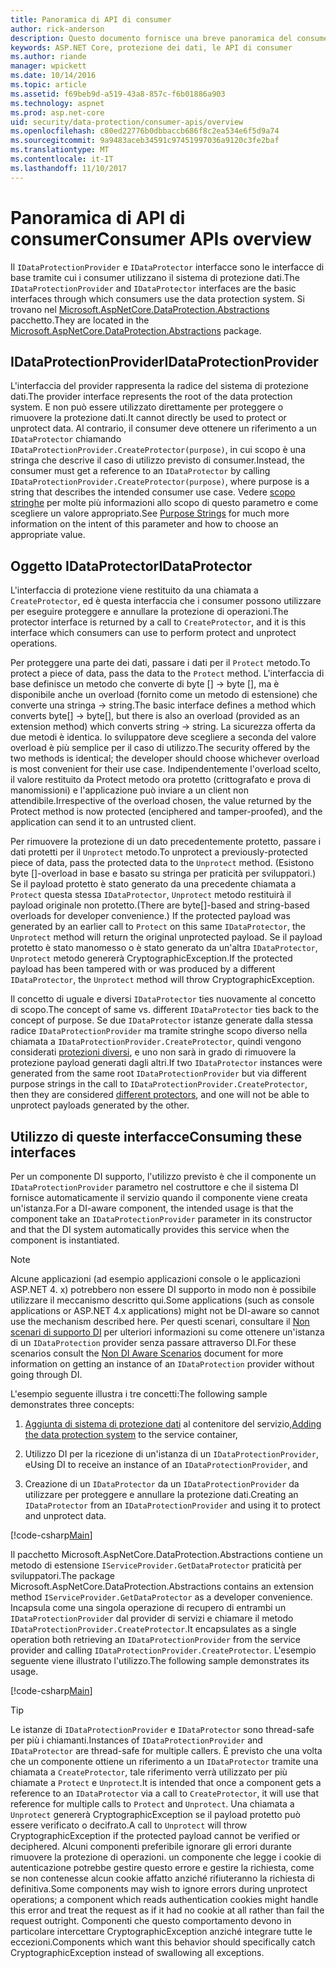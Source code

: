 ```yaml
---
title: Panoramica di API di consumer
author: rick-anderson
description: Questo documento fornisce una breve panoramica del consumer di varie API disponibili all'interno della libreria di protezione dati di ASP.NET Core.
keywords: ASP.NET Core, protezione dei dati, le API di consumer
ms.author: riande
manager: wpickett
ms.date: 10/14/2016
ms.topic: article
ms.assetid: f69beb9d-a519-43a8-857c-f6b01886a903
ms.technology: aspnet
ms.prod: asp.net-core
uid: security/data-protection/consumer-apis/overview
ms.openlocfilehash: c80ed22776b0dbbaccb686f8c2ea534e6f5d9a74
ms.sourcegitcommit: 9a9483aceb34591c97451997036a9120c3fe2baf
ms.translationtype: MT
ms.contentlocale: it-IT
ms.lasthandoff: 11/10/2017
---
```

# <a name="consumer-apis-overview"></a><span data-ttu-id="89263-104">Panoramica di API di consumer</span><span class="sxs-lookup"><span data-stu-id="89263-104">Consumer APIs overview</span></span>

<span data-ttu-id="89263-105">Il `IDataProtectionProvider` e `IDataProtector` interfacce sono le interfacce di base tramite cui i consumer utilizzano il sistema di protezione dati.</span><span class="sxs-lookup"><span data-stu-id="89263-105">The `IDataProtectionProvider` and `IDataProtector` interfaces are the basic interfaces through which consumers use the data protection system.</span></span> <span data-ttu-id="89263-106">Si trovano nel [Microsoft.AspNetCore.DataProtection.Abstractions](https://www.nuget.org/packages/Microsoft.AspNetCore.DataProtection.Abstractions/) pacchetto.</span><span class="sxs-lookup"><span data-stu-id="89263-106">They are located in the [Microsoft.AspNetCore.DataProtection.Abstractions](https://www.nuget.org/packages/Microsoft.AspNetCore.DataProtection.Abstractions/) package.</span></span>

## <a name="idataprotectionprovider"></a><span data-ttu-id="89263-107">IDataProtectionProvider</span><span class="sxs-lookup"><span data-stu-id="89263-107">IDataProtectionProvider</span></span>

<span data-ttu-id="89263-108">L'interfaccia del provider rappresenta la radice del sistema di protezione dati.</span><span class="sxs-lookup"><span data-stu-id="89263-108">The provider interface represents the root of the data protection system.</span></span> <span data-ttu-id="89263-109">E non può essere utilizzato direttamente per proteggere o rimuovere la protezione dati.</span><span class="sxs-lookup"><span data-stu-id="89263-109">It cannot directly be used to protect or unprotect data.</span></span> <span data-ttu-id="89263-110">Al contrario, il consumer deve ottenere un riferimento a un `IDataProtector` chiamando `IDataProtectionProvider.CreateProtector(purpose)`, in cui scopo è una stringa che descrive il caso di utilizzo previsto di consumer.</span><span class="sxs-lookup"><span data-stu-id="89263-110">Instead, the consumer must get a reference to an `IDataProtector` by calling `IDataProtectionProvider.CreateProtector(purpose)`, where purpose is a string that describes the intended consumer use case.</span></span> <span data-ttu-id="89263-111">Vedere [scopo stringhe](purpose-strings.md) per molte più informazioni allo scopo di questo parametro e come scegliere un valore appropriato.</span><span class="sxs-lookup"><span data-stu-id="89263-111">See [Purpose Strings](purpose-strings.md) for much more information on the intent of this parameter and how to choose an appropriate value.</span></span>

## <a name="idataprotector"></a><span data-ttu-id="89263-112">Oggetto IDataProtector</span><span class="sxs-lookup"><span data-stu-id="89263-112">IDataProtector</span></span>

<span data-ttu-id="89263-113">L'interfaccia di protezione viene restituito da una chiamata a `CreateProtector`, ed è questa interfaccia che i consumer possono utilizzare per eseguire proteggere e annullare la protezione di operazioni.</span><span class="sxs-lookup"><span data-stu-id="89263-113">The protector interface is returned by a call to `CreateProtector`, and it is this interface which consumers can use to perform protect and unprotect operations.</span></span>

<span data-ttu-id="89263-114">Per proteggere una parte dei dati, passare i dati per il `Protect` metodo.</span><span class="sxs-lookup"><span data-stu-id="89263-114">To protect a piece of data, pass the data to the `Protect` method.</span></span> <span data-ttu-id="89263-115">L'interfaccia di base definisce un metodo che converte di byte [] -> byte [], ma è disponibile anche un overload (fornito come un metodo di estensione) che converte una stringa -> string.</span><span class="sxs-lookup"><span data-stu-id="89263-115">The basic interface defines a method which converts byte[] -> byte[], but there is also an overload (provided as an extension method) which converts string -> string.</span></span> <span data-ttu-id="89263-116">La sicurezza offerta da due metodi è identica. lo sviluppatore deve scegliere a seconda del valore overload è più semplice per il caso di utilizzo.</span><span class="sxs-lookup"><span data-stu-id="89263-116">The security offered by the two methods is identical; the developer should choose whichever overload is most convenient for their use case.</span></span> <span data-ttu-id="89263-117">Indipendentemente l'overload scelto, il valore restituito da Protect metodo ora protetto (crittografato e prova di manomissioni) e l'applicazione può inviare a un client non attendibile.</span><span class="sxs-lookup"><span data-stu-id="89263-117">Irrespective of the overload chosen, the value returned by the Protect method is now protected (enciphered and tamper-proofed), and the application can send it to an untrusted client.</span></span>

<span data-ttu-id="89263-118">Per rimuovere la protezione di un dato precedentemente protetto, passare i dati protetti per il `Unprotect` metodo.</span><span class="sxs-lookup"><span data-stu-id="89263-118">To unprotect a previously-protected piece of data, pass the protected data to the `Unprotect` method.</span></span> <span data-ttu-id="89263-119">(Esistono byte []-overload in base e basato su stringa per praticità per sviluppatori.) Se il payload protetto è stato generato da una precedente chiamata a `Protect` questa stessa `IDataProtector`, `Unprotect` metodo restituirà il payload originale non protetto.</span><span class="sxs-lookup"><span data-stu-id="89263-119">(There are byte[]-based and string-based overloads for developer convenience.) If the protected payload was generated by an earlier call to `Protect` on this same `IDataProtector`, the `Unprotect` method will return the original unprotected payload.</span></span> <span data-ttu-id="89263-120">Se il payload protetto è stato manomesso o è stato generato da un'altra `IDataProtector`, `Unprotect` metodo genererà CryptographicException.</span><span class="sxs-lookup"><span data-stu-id="89263-120">If the protected payload has been tampered with or was produced by a different `IDataProtector`, the `Unprotect` method will throw CryptographicException.</span></span>

<span data-ttu-id="89263-121">Il concetto di uguale e diversi `IDataProtector` ties nuovamente al concetto di scopo.</span><span class="sxs-lookup"><span data-stu-id="89263-121">The concept of same vs. different `IDataProtector` ties back to the concept of purpose.</span></span> <span data-ttu-id="89263-122">Se due `IDataProtector` istanze generate dalla stessa radice `IDataProtectionProvider` ma tramite stringhe scopo diverso nella chiamata a `IDataProtectionProvider.CreateProtector`, quindi vengono considerati [protezioni diversi](purpose-strings.md), e uno non sarà in grado di rimuovere la protezione payload generati dagli altri.</span><span class="sxs-lookup"><span data-stu-id="89263-122">If two `IDataProtector` instances were generated from the same root `IDataProtectionProvider` but via different purpose strings in the call to `IDataProtectionProvider.CreateProtector`, then they are considered [different protectors](purpose-strings.md), and one will not be able to unprotect payloads generated by the other.</span></span>

## <a name="consuming-these-interfaces"></a><span data-ttu-id="89263-123">Utilizzo di queste interfacce</span><span class="sxs-lookup"><span data-stu-id="89263-123">Consuming these interfaces</span></span>

<span data-ttu-id="89263-124">Per un componente DI supporto, l'utilizzo previsto è che il componente un `IDataProtectionProvider` parametro nel costruttore e che il sistema DI fornisce automaticamente il servizio quando il componente viene creata un'istanza.</span><span class="sxs-lookup"><span data-stu-id="89263-124">For a DI-aware component, the intended usage is that the component take an `IDataProtectionProvider` parameter in its constructor and that the DI system automatically provides this service when the component is instantiated.</span></span>

> [!NOTE]
> <span data-ttu-id="89263-125">Alcune applicazioni (ad esempio applicazioni console o le applicazioni ASP.NET 4. x) potrebbero non essere DI supporto in modo non è possibile utilizzare il meccanismo descritto qui.</span><span class="sxs-lookup"><span data-stu-id="89263-125">Some applications (such as console applications or ASP.NET 4.x applications) might not be DI-aware so cannot use the mechanism described here.</span></span> <span data-ttu-id="89263-126">Per questi scenari, consultare il [Non scenari di supporto DI](../configuration/non-di-scenarios.md) per ulteriori informazioni su come ottenere un'istanza di un `IDataProtection` provider senza passare attraverso DI.</span><span class="sxs-lookup"><span data-stu-id="89263-126">For these scenarios consult the [Non DI Aware Scenarios](../configuration/non-di-scenarios.md) document for more information on getting an instance of an `IDataProtection` provider without going through DI.</span></span>

<span data-ttu-id="89263-127">L'esempio seguente illustra i tre concetti:</span><span class="sxs-lookup"><span data-stu-id="89263-127">The following sample demonstrates three concepts:</span></span>

1. <span data-ttu-id="89263-128">[Aggiunta di sistema di protezione dati](../configuration/overview.md) al contenitore del servizio,</span><span class="sxs-lookup"><span data-stu-id="89263-128">[Adding the data protection system](../configuration/overview.md) to the service container,</span></span>

2. <span data-ttu-id="89263-129">Utilizzo DI per la ricezione di un'istanza di un `IDataProtectionProvider`, e</span><span class="sxs-lookup"><span data-stu-id="89263-129">Using DI to receive an instance of an `IDataProtectionProvider`, and</span></span>

3. <span data-ttu-id="89263-130">Creazione di un `IDataProtector` da un `IDataProtectionProvider` da utilizzare per proteggere e annullare la protezione dati.</span><span class="sxs-lookup"><span data-stu-id="89263-130">Creating an `IDataProtector` from an `IDataProtectionProvider` and using it to protect and unprotect data.</span></span>

[!code-csharp[Main](../using-data-protection/samples/protectunprotect.cs?highlight=26,34,35,36,37,38,39,40)]

<span data-ttu-id="89263-131">Il pacchetto Microsoft.AspNetCore.DataProtection.Abstractions contiene un metodo di estensione `IServiceProvider.GetDataProtector` praticità per sviluppatori.</span><span class="sxs-lookup"><span data-stu-id="89263-131">The package Microsoft.AspNetCore.DataProtection.Abstractions contains an extension method `IServiceProvider.GetDataProtector` as a developer convenience.</span></span> <span data-ttu-id="89263-132">Incapsula come una singola operazione di recupero di entrambi un `IDataProtectionProvider` dal provider di servizi e chiamare il metodo `IDataProtectionProvider.CreateProtector`.</span><span class="sxs-lookup"><span data-stu-id="89263-132">It encapsulates as a single operation both retrieving an `IDataProtectionProvider` from the service provider and calling `IDataProtectionProvider.CreateProtector`.</span></span> <span data-ttu-id="89263-133">L'esempio seguente viene illustrato l'utilizzo.</span><span class="sxs-lookup"><span data-stu-id="89263-133">The following sample demonstrates its usage.</span></span>

[!code-csharp[Main](./overview/samples/getdataprotector.cs?highlight=15)]

>[!TIP]
> <span data-ttu-id="89263-134">Le istanze di `IDataProtectionProvider` e `IDataProtector` sono thread-safe per più i chiamanti.</span><span class="sxs-lookup"><span data-stu-id="89263-134">Instances of `IDataProtectionProvider` and `IDataProtector` are thread-safe for multiple callers.</span></span> <span data-ttu-id="89263-135">È previsto che una volta che un componente ottiene un riferimento a un `IDataProtector` tramite una chiamata a `CreateProtector`, tale riferimento verrà utilizzato per più chiamate a `Protect` e `Unprotect`.</span><span class="sxs-lookup"><span data-stu-id="89263-135">It is intended that once a component gets a reference to an `IDataProtector` via a call to `CreateProtector`, it will use that reference for multiple calls to `Protect` and `Unprotect`.</span></span> <span data-ttu-id="89263-136">Una chiamata a `Unprotect` genererà CryptographicException se il payload protetto può essere verificato o decifrato.</span><span class="sxs-lookup"><span data-stu-id="89263-136">A call to `Unprotect` will throw CryptographicException if the protected payload cannot be verified or deciphered.</span></span> <span data-ttu-id="89263-137">Alcuni componenti preferibile ignorare gli errori durante rimuovere la protezione di operazioni. un componente che legge i cookie di autenticazione potrebbe gestire questo errore e gestire la richiesta, come se non contenesse alcun cookie affatto anziché rifiuteranno la richiesta di definitiva.</span><span class="sxs-lookup"><span data-stu-id="89263-137">Some components may wish to ignore errors during unprotect operations; a component which reads authentication cookies might handle this error and treat the request as if it had no cookie at all rather than fail the request outright.</span></span> <span data-ttu-id="89263-138">Componenti che questo comportamento devono in particolare intercettare CryptographicException anziché integrare tutte le eccezioni.</span><span class="sxs-lookup"><span data-stu-id="89263-138">Components which want this behavior should specifically catch CryptographicException instead of swallowing all exceptions.</span></span>
